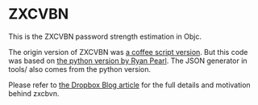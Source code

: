 ZXCVBN
======

This is the ZXCVBN password strength estimation in Objc.

The origin version of ZXCVBN was [a coffee script version](https://github.com/lowe/zxcvbn). But this code was based on [the python version by Ryan Pearl](https://github.com/rpearl/python-zxcvbn/). The JSON generator in tools/ also comes from the python version.

Please refer to [the Dropbox Blog article](http://tech.dropbox.com/?p=165) for the full details and motivation behind zxcbvn.
